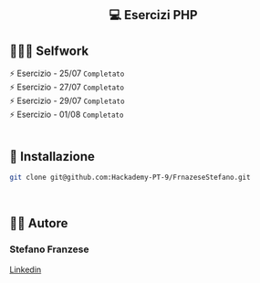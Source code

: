 
<!-- tag line -->
<h2 align='center'> 💻 Esercizi PHP </h2>


## 👨🏻‍🎓 Selfwork

⚡ Esercizio - 25/07 `Completato` <br>
⚡ Esercizio - 27/07 `Completato` <br>
⚡ Esercizio - 29/07 `Completato` <br>
⚡ Esercizio - 01/08 `Completato` <br>
<br/>




## 🔧 Installazione
```bash
git clone git@github.com:Hackademy-PT-9/FrnazeseStefano.git
```
<br/>




## 👨‍💻 Autore

### Stefano Franzese

[Linkedin](https://www.linkedin.com/in/stefano-franzese-ab3684276/)

<br/>

